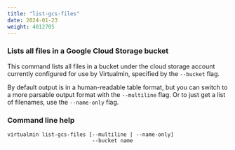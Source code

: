 ```yaml
---
title: "list-gcs-files"
date: 2024-01-23
weight: 4012705
---
```


### Lists all files in a Google Cloud Storage bucket

This command lists all files in a bucket under the cloud storage account currently configured for use by Virtualmin, specified by the `--bucket` flag.

By default output is in a human-readable table format, but you can switch to a more parsable output format with the `--multiline` flag. Or to just get a list of filenames, use the `--name-only` flag.

### Command line help

```text
virtualmin list-gcs-files [--multiline | --name-only]
                           --bucket name
```
